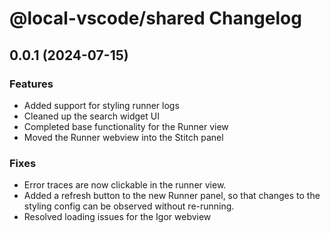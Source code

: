 # @local-vscode/shared Changelog

## 0.0.1 (2024-07-15)

### Features

- Added support for styling runner logs
- Cleaned up the search widget UI
- Completed base functionality for the Runner view
- Moved the Runner webview into the Stitch panel

### Fixes

- Error traces are now clickable in the runner view.
- Added a refresh button to the new Runner panel, so that changes to the styling config can be observed without re-running.
- Resolved loading issues for the Igor webview